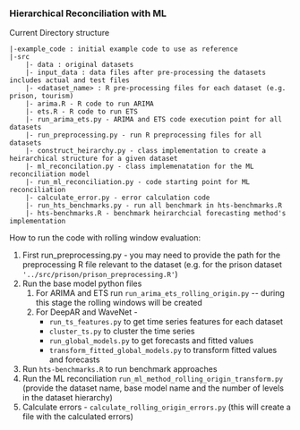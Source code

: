 ### Hierarchical Reconciliation with ML

Current Directory structure
```
|-example_code : initial example code to use as reference
|-src
    |- data : original datasets
    |- input_data : data files after pre-processing the datasets includes actual and test files
    |- <dataset_name> : R pre-processing files for each dataset (e.g. prison, tourism)
    |- arima.R - R code to run ARIMA
    |- ets.R - R code to run ETS
    |- run_arima_ets.py - ARIMA and ETS code execution point for all datasets
    |- run_preprocessing.py - run R preprocessing files for all datasets
    |- construct_heirarchy.py - class implementation to create a heirarchical structure for a given dataset
    |- ml_reconcilation.py - class implemenatation for the ML reconciliation model
    |- run_ml_reconciliation.py - code starting point for ML reconciliation
    |- calculate_error.py - error calculation code
    |- run_hts_benchmarks.py - run all benchmark in hts-benchmarks.R
    |- hts-benchmarks.R - benchmark heirarchcial forecasting method's implementation
```

How to run the code with rolling window evaluation:

1. First run_preprocessing.py - you may need to provide the path for the preprocessing R file relevant to the dataset (e.g. for the prison dataset `'../src/prison/prison_preprocessing.R'`)
2. Run the base model python files
   1. For ARIMA and ETS run `run_arima_ets_rolling_origin.py` -- during this stage the rolling windows will be created
   2. For DeepAR and WaveNet - 
      - `run_ts_features.py` to get time series features for each dataset
      - `cluster_ts.py` to cluster the time series 
      - `run_global_models.py` to get forecasts and fitted values
      - `transform_fitted_global_models.py` to transform fitted values and forecasts
3. Run `hts-benchmarks.R` to run benchmark approaches
4. Run the ML reconciliation `run_ml_method_rolling_origin_transform.py` (provide the dataset name, base model name and the number of levels in the dataset hierarchy)
5. Calculate errors - `calculate_rolling_origin_errors.py` (this will create a file with the calculated errors) 

